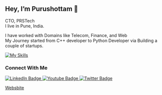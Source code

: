 <h2>Hey, I’m Purushottam 👋 </h2>

CTO, PRSTech <br>
I live in Pune, India.

I have worked with Domains like Telecom, Finance, and Web <br>
My Journey started from C++ developer to Python Developer via Building a couple of startups.

[![My Skills](https://skillicons.dev/icons?i=python,cpp,docker,postgres,aws,mongodb,git)](https://skillicons.dev)


<h3>Connect With Me</h3>

<div id="badges">
  <a href="https://www.linkedin.com/in/prshete/" target="_blank">
    <img src="https://img.shields.io/badge/LinkedIn-blue?style=for-the-badge&logo=linkedin&logoColor=white" alt="LinkedIn Badge"/>
  </a>
  <a href="https://www.youtube.com/channel/UCwXecc8n_XLmGcV598xDhZQ" target="_blank">
    <img src="https://img.shields.io/badge/YouTube-red?style=for-the-badge&logo=youtube&logoColor=white" alt="Youtube Badge"/>
  </a>
  <a href="https://twitter.com/purushottamshet" target="_blank">
    <img src="https://img.shields.io/badge/Twitter-blue?style=for-the-badge&logo=twitter&logoColor=white" alt="Twitter Badge"/>
  </a>

  <a href="https://www.prstech.io"> Websbite </a>
</div>

